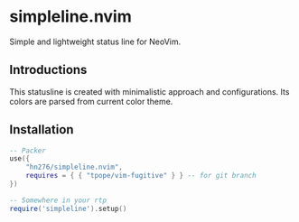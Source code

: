 # simpleline.nvim

Simple and lightweight status line for NeoVim.

## Introductions

This statusline is created with minimalistic approach and configurations. Its colors
are parsed from current color theme.

## Installation

```lua
-- Packer
use({
    "hn276/simpleline.nvim",
    requires = { { "tpope/vim-fugitive" } } -- for git branch
})

-- Somewhere in your rtp
require('simpleline').setup()
```
